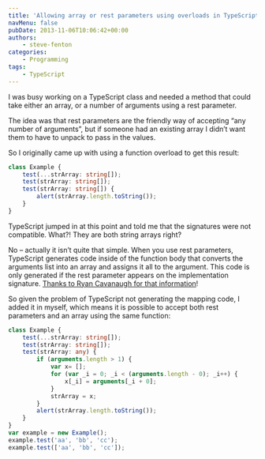 ```yaml
---
title: 'Allowing array or rest parameters using overloads in TypeScript'
navMenu: false
pubDate: 2013-11-06T10:06:42+00:00
authors:
    - steve-fenton
categories:
    - Programming
tags:
    - TypeScript
---
```


I was busy working on a TypeScript class and needed a method that could take either an array, or a number of arguments using a rest parameter.

The idea was that rest parameters are the friendly way of accepting “any number of arguments”, but if someone had an existing array I didn’t want them to have to unpack to pass in the values.

So I originally came up with using a function overload to get this result:

```typescript
class Example {
    test(...strArray: string[]);
    test(strArray: string[]);
    test(strArray: string[]) {
        alert(strArray.length.toString());
    }
}
```

TypeScript jumped in at this point and told me that the signatures were not compatible. What?! They are both string arrays right?

No – actually it isn’t quite that simple. When you use rest parameters, TypeScript generates code inside of the function body that converts the arguments list into an array and assigns it all to the argument. This code is only generated if the rest parameter appears on the implementation signature. [Thanks to Ryan Cavanaugh for that information](http://stackoverflow.com/questions/19759851/typescript-overload-signature-not-compatible-with-rest-and-array-overloads/)!

So given the problem of TypeScript not generating the mapping code, I added it in myself, which means it is possible to accept both rest parameters and an array using the same function:

```typescript
class Example {
    test(...strArray: string[]);
    test(strArray: string[]);
    test(strArray: any) {
        if (arguments.length > 1) {
            var x= [];
            for (var _i = 0; _i < (arguments.length - 0); _i++) {
                x[_i] = arguments[_i + 0];
            }
            strArray = x;
        }
        alert(strArray.length.toString());
    }
}
var example = new Example();
example.test('aa', 'bb', 'cc');
example.test(['aa', 'bb', 'cc']);
```